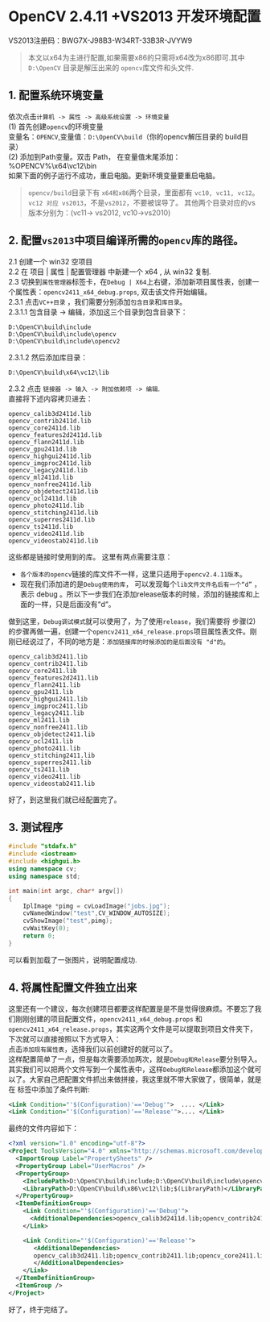 # OpenCV 2.4.11 +VS2013 开发环境配置

VS2013注册码：BWG7X-J98B3-W34RT-33B3R-JVYW9   
>本文以x64为主进行配置,如果需要x86的只需将x64改为x86即可.其中`D:\OpenCV` 目录是解压出来的 `opencv`库文件和头文件.   

## 1. 配置系统环境变量   

依次点击`计算机 -> 属性 -> 高级系统设置 -> 环境变量`   
(1) 首先创建`opencv`的环境变量   
 变量名：`OPENCV`,变量值：`D:\OpenCV\build`（你的opencv解压目录的 build目录）   
(2) 添加到Path变量。双击 Path， 在变量值末尾添加： %OPENCV%\x64\vc12\bin   
如果下面的例子运行不成功，重启电脑。更新环境变量要重启电脑。   
> `opencv/build`目录下有 `x64和x86`两个目录，里面都有 `vc10, vc11, vc12`。   
`vc12 对应 vs2013`，不是`vs2012`，不要被误导了。 其他两个目录对应的vs版本分别为：(vc11-> vs2012, vc10->vs2010)   

## 2. 配置`vs2013`中项目编译所需的`opencv`库的路径。    

2.1 创建一个 win32 空项目    
2.2 在 项目 | 属性 | 配置管理器 中新建一个 x64 , 从 win32 复制.   
2.3 切换到`属性管理器`标签卡，在`Debug | X64`上右键，添加新项目属性表，创建一个属性表：`opencv2411_x64_debug.props`,    双击该文件开始编辑。   
2.3.1 点击`VC++目录` ，我们需要分别添加`包含目录`和`库目录`。    
2.3.1.1 包含目录 -> 编辑，添加这三个目录到包含目录下：   
```
D:\OpenCV\build\include
D:\OpenCV\build\include\opencv
D:\OpenCV\build\include\opencv2
```
2.3.1.2 然后添加库目录：   
```
D:\OpenCV\build\x64\vc12\lib
```
2.3.2 点击 `链接器 -> 输入 -> 附加依赖项 -> 编辑`.   
直接将下述内容拷贝进去：   
```
opencv_calib3d2411d.lib
opencv_contrib2411d.lib
opencv_core2411d.lib
opencv_features2d2411d.lib
opencv_flann2411d.lib
opencv_gpu2411d.lib
opencv_highgui2411d.lib
opencv_imgproc2411d.lib
opencv_legacy2411d.lib
opencv_ml2411d.lib
opencv_nonfree2411d.lib
opencv_objdetect2411d.lib
opencv_ocl2411d.lib
opencv_photo2411d.lib
opencv_stitching2411d.lib
opencv_superres2411d.lib
opencv_ts2411d.lib
opencv_video2411d.lib
opencv_videostab2411d.lib
```
这些都是链接时使用到的库。 这里有两点需要注意：   
- `各个版本的opencv`链接的库文件不一样，这里只适用于`opencv2.4.11版本`。  
- 现在我们添加进的是`Debug使用的库`， 可以发现每个`lib文件文件名后有一个“d”`   ，表示 debug 。所以下一步我们在添加release版本的时候，添加的链接库和上面的一样，只是后面没有“d“。   

做到这里，`Debug调试模式`就可以使用了，为了使用`release`，我们需要将 步骤(2)的步骤再做一遍，创建一个`opencv2411_x64_release.props`项目属性表文件。刚刚已经说过了，不同的地方是：`添加链接库的时候添加的是后面没有 "d"的`。   
```
opencv_calib3d2411.lib
opencv_contrib2411.lib
opencv_core2411.lib
opencv_features2d2411.lib
opencv_flann2411.lib
opencv_gpu2411.lib
opencv_highgui2411.lib
opencv_imgproc2411.lib
opencv_legacy2411.lib
opencv_ml2411.lib
opencv_nonfree2411.lib
opencv_objdetect2411.lib
opencv_ocl2411.lib
opencv_photo2411.lib
opencv_stitching2411.lib
opencv_superres2411.lib
opencv_ts2411.lib
opencv_video2411.lib
opencv_videostab2411.lib
```
好了，到这里我们就已经配置完了。   

## 3. 测试程序     

```cpp
#include "stdafx.h"
#include <iostream>
#include <highgui.h>
using namespace cv;
using namespace std;

int main(int argc, char* argv[])
{
	IplImage *pimg = cvLoadImage("jobs.jpg");
	cvNamedWindow("test",CV_WINDOW_AUTOSIZE);
	cvShowImage("test",pimg);
	cvWaitKey(0);
	return 0;
}
```
可以看到加载了一张图片，说明配置成功.    

## 4. 将属性配置文件独立出来      

这里还有一个建议，每次创建项目都要这样配置是是不是觉得很麻烦。不要忘了我们刚刚创建的项目配置文件，`opencv2411_x64_debug.props` 和 `opencv2411_x64_release.props`，其实这两个文件是可以提取到项目文件夹下，下次就可以直接按照以下方式导入：    
点击`添加现有属性表`，选择我们以前创建好的就可以了。   
这样配置简单了一点，但是每次需要添加两次，就是`Debug和Release`要分别导入。其实我们可以把两个文件写到一个属性表中，这样`Debug和Release`都添加这个就可以了。大家自己把配置文件抓出来做拼接，我这里就不带大家做了，很简单，就是在 <Link> 标签中添加了条件判断:    
```xml
<Link Condition="'$(Configuration)'=='Debug'">  .... </Link>
<Link Condition="'$(Configuration)'=='Release'">.... </Link>
``` 
最终的文件内容如下：    
```xml
<?xml version="1.0" encoding="utf-8"?>
<Project ToolsVersion="4.0" xmlns="http://schemas.microsoft.com/developer/msbuild/2003">
  <ImportGroup Label="PropertySheets" />
  <PropertyGroup Label="UserMacros" />
  <PropertyGroup>
    <IncludePath>D:\OpenCV\build\include;D:\OpenCV\build\include\opencv2;D:\OpenCV\build\include\opencv;$(IncludePath)</IncludePath>
    <LibraryPath>D:\OpenCV\build\x86\vc12\lib;$(LibraryPath)</LibraryPath>
  </PropertyGroup>
  <ItemDefinitionGroup>
    <Link Condition="'$(Configuration)'=='Debug'">
      <AdditionalDependencies>opencv_calib3d2411d.lib;opencv_contrib2411d.lib;opencv_core2411d.lib;opencv_features2d2411d.lib;opencv_flann2411d.lib;opencv_gpu2411d.lib;opencv_highgui2411d.lib;opencv_imgproc2411d.lib;opencv_legacy2411d.lib;opencv_ml2411d.lib;opencv_nonfree2411d.lib;opencv_objdetect2411d.lib;opencv_ocl2411d.lib;opencv_photo2411d.lib;opencv_stitching2411d.lib;opencv_superres2411d.lib;opencv_ts2411d.lib;opencv_video2411d.lib;opencv_videostab2411d.lib;%(AdditionalDependencies)</AdditionalDependencies>
    </Link>

	<Link Condition="'$(Configuration)'=='Release'">
	   <AdditionalDependencies>
	   opencv_calib3d2411.lib;opencv_contrib2411.lib;opencv_core2411.lib;opencv_features2d2411.lib;opencv_flann2411.lib;opencv_gpu2411.lib;opencv_highgui2411.lib;opencv_imgproc2411.lib;opencv_legacy2411.lib;opencv_ml2411.lib;opencv_nonfree2411.lib;opencv_objdetect2411.lib;opencv_ocl2411.lib;opencv_photo2411.lib;opencv_stitching2411.lib;opencv_superres2411.lib;opencv_ts2411.lib;opencv_video2411.lib;opencv_videostab2411.lib;%(AdditionalDependencies)
	   </AdditionalDependencies>
	</Link>
  </ItemDefinitionGroup>
  <ItemGroup />
</Project>
```
好了，终于完结了。    
